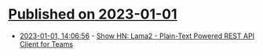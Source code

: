 # [Published on 2023-01-01](index.md)

* [2023-01-01, 14:06:56](https://news.ycombinator.com/item?id=34206333) - [Show HN: Lama2 - Plain-Text Powered REST API Client for Teams](https://hexmos.com/lama2/index.html)
